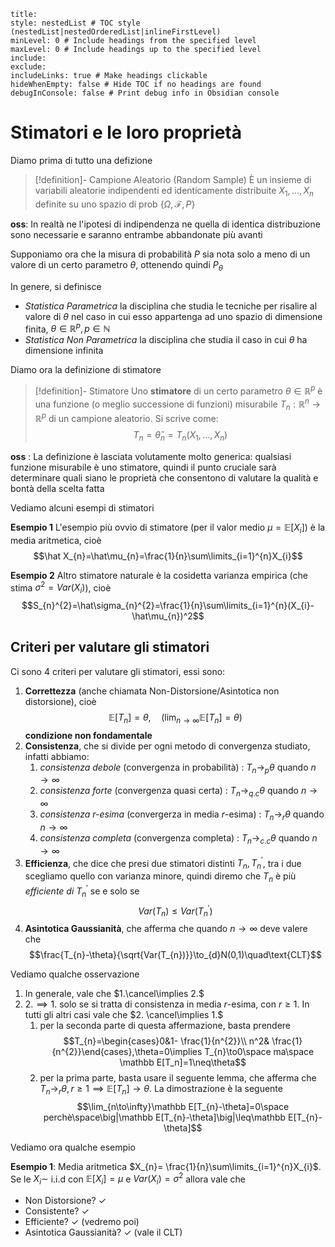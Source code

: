 ```table-of-contents
title: 
style: nestedList # TOC style (nestedList|nestedOrderedList|inlineFirstLevel)
minLevel: 0 # Include headings from the specified level
maxLevel: 0 # Include headings up to the specified level
include: 
exclude: 
includeLinks: true # Make headings clickable
hideWhenEmpty: false # Hide TOC if no headings are found
debugInConsole: false # Print debug info in Obsidian console
```
# Stimatori e le loro proprietà

Diamo prima di tutto una defizione

>[!definition]- Campione Aleatorio (Random Sample)
>È un insieme di variabili aleatorie indipendenti ed identicamente distribuite $X_{1},\dots,X_{n}$ definite su uno spazio di prob $\{\Omega,\mathcal F,P\}$

**oss**:
In realtà ne l'ipotesi di indipendenza ne quella di identica distribuzione sono necessarie e saranno entrambe abbandonate più avanti

Supponiamo ora che la misura di probabilità $P$ sia nota solo a meno di un valore di un certo parametro $\theta$, ottenendo quindi $P_{\theta}$

In genere, si definisce 
- *Statistica Parametrica* la disciplina che studia le tecniche per risalire al valore di $\theta$ nel caso in cui esso appartenga ad uno spazio di dimensione finita, $\theta\in\mathbb R^{p},p\in\mathbb N$ 
- *Statistica Non Parametrica* la disciplina che studia il caso in cui $\theta$ ha dimensione infinita

Diamo ora la definizione di stimatore

>[!definition]- Stimatore
>Uno **stimatore** di un certo parametro $\theta\in\mathbb R^{p}$ è una funzione (o meglio successione di funzioni) misurabile $T_{n}:\mathbb R^{n}\to\mathbb R^{p}$ di un campione aleatorio.
>Si scrive come: $$T_{n}=\hat\theta_{n}=T_{n}(X_{1},\dots,X_{n})$$

**oss** : La definizione è lasciata volutamente molto generica: qualsiasi funzione misurabile è uno stimatore, quindi il punto cruciale sarà determinare quali siano le proprietà che consentono di valutare la qualità e bontà della scelta fatta

Vediamo alcuni esempi di stimatori

**Esempio 1**
L'esempio più ovvio di stimatore (per il valor medio $\mu=\mathbb E[X_{i}]$) è la media aritmetica, cioè
$$\hat X_{n}=\hat\mu_{n}=\frac{1}{n}\sum\limits_{i=1}^{n}X_{i}$$

**Esempio 2**
Altro stimatore naturale è la cosidetta varianza empirica (che stima $\sigma^2=Var(X_{i})$), cioè
$$S_{n}^{2}=\hat\sigma_{n}^{2}=\frac{1}{n}\sum\limits_{i=1}^{n}(X_{i}-\hat\mu_{n})^2$$
## Criteri per valutare gli stimatori

Ci sono $4$ criteri per valutare gli stimatori, essi sono:
1. **Correttezza** (anche chiamata Non-Distorsione/Asintotica non distorsione), cioè $$\mathbb E[T_{n}]=\theta,\quad\left(\lim_{n\to\infty}\mathbb E[T_{n}]=\theta\right)$$**condizione non fondamentale**
2. **Consistenza**, che si divide per ogni metodo di convergenza studiato, infatti abbiamo:
	1. *consistenza debole* (convergenza in probabilità) : $T_{n}\to_p\theta$ quando $n\to\infty$
	2. *consistenza forte* (convergenza quasi certa) : $T_{n}\to_{q.c}\theta$ quando $n\to\infty$
	3. *consistenza $r$-esima* (convergerza in media $r$-esima) : $T_{n}\to_r\theta$ quando $n\to\infty$
	4. *consistenza completa* (convergenza completa) : $T_{n}\to_{c.c}\theta$ quando $n\to\infty$
3. **Efficienza**, che dice che presi due stimatori distinti $T_{n},T^{'}_{n}$, tra i due scegliamo quello con varianza minore, quindi diremo che $T_{n}$ è più *efficiente di* $T^{'}_{n}$ se e solo se $$Var(T_{n})\leq Var(T^{'}_{n})$$
4. **Asintotica Gaussianità**, che afferma che quando $n\to\infty$ deve valere che $$\frac{T_{n}-\theta}{\sqrt{Var(T_{n})}}\to_{d}N(0,1)\quad\text{CLT}$$

Vediamo qualche osservazione 
1) In generale, vale che $1.\cancel\implies 2.$ 
2) $2.\implies 1.$ solo se si tratta di consistenza in media $r$-esima, con $r\geq1$. In tutti gli altri casi vale che $2. \cancel\implies 1.$
	1) per la seconda parte di questa affermazione, basta prendere $$T_{n}=\begin{cases}0&1- \frac{1}{n^{2}}\\ n^2& \frac{1}{n^{2}}\end{cases},\theta=0\implies T_{n}\to0\space ma\space \mathbb E[T_n]=1\neq\theta$$
	2) per la prima parte, basta usare il seguente lemma, che afferma che $T_{n}\to_{r}\theta,r\geq1\implies\mathbb E[T_{n}]\to\theta$. La dimostrazione è la seguente $$\lim_{n\to\infty}\mathbb E[T_{n}-\theta]=0\space perchè\space\big|\mathbb E[T_{n}-\theta]\big|\leq\mathbb E[T_{n}-\theta]$$

Vediamo ora qualche esempio 

**Esempio 1**: Media aritmetica $X_{n}= \frac{1}{n}\sum\limits_{i=1}^{n}X_{i}$. 
Se le $X_{i}\sim$ i.i.d con $\mathbb E[X_{i}]=\mu$ e $Var(X_{i})=\sigma^{2}$ allora vale che 
- Non Distorsione? $\checkmark$ 
- Consistente? $\checkmark$
- Efficiente? $\checkmark$ (vedremo poi)
- Asintotica Gaussianità? $\checkmark$ (vale il CLT)

